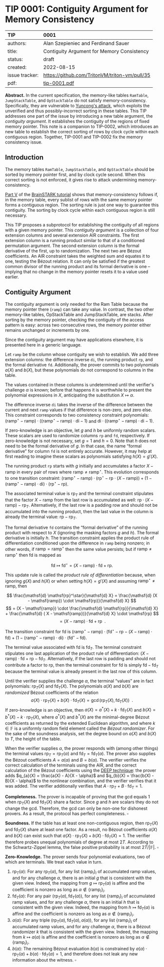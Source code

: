 # TIP 0001: Contiguity Argument for Memory Consistency

| TIP            | 0001                                       |
|:---------------|:-------------------------------------------|
| authors:       | Alan Szepieniec and Ferdinand Sauer        |
| title:         | Contiguity Argument for Memory Consistency |
| status:        | draft                                      |
| created:       | 2022-08-15                                 |
| issue tracker: | https://github.com/TritonVM/triton-vm/pull/35 |
| pdf:           | [tip-0001.pdf](tip-0001.pdf)               |

**Abstract.** In the current specification, the memory-like tables `RamTable`, `JumpStackTable`, and `OpStackTable` do not satisfy memory-consistency. Specifically, they are vulnerable to [Yuncong's attack](https://github.com/TritonVM/triton-vm/issues/12), which exploits the unverified and thus possibly-incorrect sorting in these tables. This TIP addresses one part of the issue by introducing a new table argument, the *contiguity argument*. It establishes the contiguity of the regions of fixed memory pointer. This note is a companion to TIP-0002, which introduces an new table to establish the correct sorting of rows by clock cycle within each contiguous region. Together, TIP-0001 and TIP-0002 fix the memory consistency issue.

## Introduction

The memory tables `RamTable`, `JumpStackTable`, and `OpStackTable` should be sorted by memory pointer first, and by clock cycle second. When this correct sorting is not enforced, it gives rise to attack undermining memory-consistency.

[Part V](https://aszepieniec.github.io/stark-brainfuck/attack) of the [BrainSTARK tutorial](https://aszepieniec.github.io/stark-brainfuck/) shows that memory-consistency follows if, in the memory table, every sublist of rows with the same memory pointer forms a contiguous region. The sorting rule is just one way to guarantee this contiguity. The sorting by clock cycle within each contiguous region is still necessary.

This TIP proposes a subprotocol for establishing the contiguity of all regions with a given memory pointer. This *contiguity argument* is a collection of four extension columns and several extension AIR constraints. The first extension column is a running product similar to that of a conditioned permutation argument. The second extension column is the formal derivative of the first, up to randomization. The next two are Bézout coefficients. An AIR constraint takes the weighted sum and equates it to one, testing the Bézout relation. It can only be satisfied if the greatest common divisor of the running product and its formal derivative is one – implying that no change in the memory pointer resets it to a value used earlier.

## Contiguity Argument

The contiguity argument is only needed for the Ram Table because the memory pointer there (`ramp`) can take any value. In contrast, the two other memory-like tables, OpStackTable and JumpStackTable, are stacks. After sorting by the memory pointer, checking the contiguity of the access pattern is easy: across two consecutive rows, the memory pointer either remains unchanged or increments by one.

Since the contiguity argument may have applications elsewhere, it is presented here in a generic language.

Let `ramp` be the column whose contiguity we wish to establish. We add three extension columns: the difference inverse `di`, the running product `rp`, and the formal derivative `fd`. Additionally, the prover commits to two polynomials $a(X)$ and $b(X)$, but these polynomials do not correspond to columns in the table.

The values contained in these columns is undetermined until the verifier's challenge $\alpha$ is known; before that happens it is worthwhile to present the polynomial expressions in $X$, anticipating the substitution $X \mapsto \alpha$.

The difference inverse `di` takes the inverse of the difference between the current and next `ramp` values if that difference is non-zero, and zero else. This constraint corresponds to two consistency constraint polynomials: $(\mathsf{ramp}^\star - \mathsf{ramp})\cdot((\mathsf{ramp}^\star - \mathsf{ramp}) \cdot \mathsf{di} - 1)$ and $\mathsf{di}\cdot((\mathsf{ramp}^\star - \mathsf{ramp}) \cdot \mathsf{di} - 1)$.

If zero-knowledge is an objective, let $g$ and $h$ be uniformly random scalars. These scalars are used to randomize columns `rp` and `fd`, respectively. If zero-knowledge is not necessary, set $g=1$ and $h=0$. Note that $h$ does not need to be the formal derivative of $g$. In that case, the name “formal derivative” for column `fd` is not entirely accurate. However, it may help at first reading to imagine these scalars as polynomials satisfying $h(X) = g'(X)$.

The running product `rp` starts with $g$ initially and accumulates a factor $X - \mathsf{ramp}$ in every pair of rows where $\mathsf{ramp} \neq \mathsf{ramp}^\star$. This evolution corresponds to one transition constraint: $(\mathsf{ramp}^\star - \mathsf{ramp}) \cdot (\mathsf{rp}^\star - \mathsf{rp} \cdot (X - \mathsf{ramp})) + (1 -(\mathsf{ramp}^\star -\mathsf{ramp}) \cdot \mathsf{di}) \cdot (\mathsf{rp}^\star - \mathsf{rp})$.

The associated terminal value is $\mathsf{rp}_ T$ and the terminal constraint stipulates that the factor $X - \mathsf{ramp}$ from the last row is accumulated as well: $\mathsf{rp} \cdot (X - \mathsf{ramp}) - \mathsf{rp}_ T$. Alternatively, if the last row is a padding row and should not be accumulated into the running product, then the last value in the column is already the terminal value: $\mathsf{rp} - \mathsf{rp}_ T$.

The formal derivative `fd` contains the “formal derivative” of the running product with respect to $X$ (ignoring the masking factors $g$ and $h$). The formal derivative is initially $h$. The transition constraint applies the product rule of differentiation conditioned upon the difference in `ramp` being nonzero; in other words, if $\mathsf{ramp} = \mathsf{ramp}^\star$ then the same value persists; but if $\mathsf{ramp} \neq \mathsf{ramp}^\star$ then $\mathsf{fd}$ is mapped as

$$ \mathsf{fd} \mapsto \mathsf{fd}^ \star = (X - \mathsf{ramp}) \cdot \mathsf{fd} + \mathsf{rp}   . $$

This update rule is called the *product rule of differentiation* because, when ignoring $g(X)$ and $h(X)$ or when setting $h(X) = g'(X)$ and assuming $\mathsf{ramp}^\star \neq \mathsf{ramp}$, then

$$ \frac{\mathsf{d}  \mathsf{rp}^\star}{\mathsf{d}   X} = \frac{\mathsf{d}  (X - \mathsf{ramp}) \cdot \mathsf{rp}}{\mathsf{d}   X} $$
$$ = (X - \mathsf{ramp}) \cdot \frac{\mathsf{d}   \mathsf{rp}}{\mathsf{d}   X} + \frac{\mathsf{d}  ( X - \mathsf{ramp})}{\mathsf{d}   X} \cdot \mathsf{rp} $$
$$ = (X - \mathsf{ramp}) \cdot \mathsf{fd} +\mathsf{rp} \enspace . $$

The transition constraint for $\mathsf{fd}$ is $(\mathsf{ramp}^\star - \mathsf{ramp}) \cdot (\mathsf{fd}^\star - \mathsf{rp} - (X - \mathsf{ramp}) \cdot \mathsf{fd}) + (1 -(\mathsf{ramp}^\star -\mathsf{ramp}) \cdot \mathsf{di}) \cdot (\mathsf{fd}^\star - \mathsf{fd})$.

The terminal value associated with $\mathsf{fd}$ is $\mathsf{fd}_ T$. The terminal constraint stipulates one last application of the product rule of differentiation: $(X - \mathsf{ramp}) \cdot \mathsf{fd} + \mathsf{rp} - \mathsf{fd}_ T$. Alternatively, if the last row is padding and should not contribute a factor to $\mathsf{rp}$, then the terminal constraint for $\mathsf{fd}$ is simply $\mathsf{fd} - \mathsf{fd}_ T$ because the terminal value is already present in the last row of this column.

Until the verifier supplies the challenge $\alpha$, the terminal “values” are in fact polynomials: $\mathsf{rp}_ T(X)$ and $\mathsf{fd}_ T(X)$. The polynomials $a(X)$ and $b(X)$ are *randomized* Bézout coefficients of the relation
$$ a(X) \cdot \mathsf{rp}_ T(X) + b(X) \cdot \mathsf{fd}_ T(X) = \gcd(\mathsf{rp}_ T(X),\mathsf{fd}_ T(X)) \enspace .$$
If zero-knowledge is an objective, then $a(X) = a^*(X) + k \cdot \mathsf{fd}_ T(X)$ and $b(X) = b^*(X) - k \cdot \mathsf{rp}_ T(X)$, where $a^*(X)$ and $b^*(X)$ are the minimal-degree Bézout coefficients as returned by the extended Euclidean algorithm, and where $k \in \mathbb{F}$ is a uniformly random field element called the *Bézout randomizer*. For the sake of the soundness analysis, set the degree bound on $a(X)$ and $b(X)$ to $T$, the height of the table.

When the verifier supplies $\alpha$, the prover responds with (among other things) the terminal values $\mathsf{rp}_ T = \mathsf{rp}_ T(\alpha)$ and $\mathsf{fd}_ T = \mathsf{fd}_ T(\alpha)$. The prover also supplies the Bézout coefficients $A = a(\alpha)$ and $B = b(\alpha)$. The verifier verifies the correct calculation of the terminals using the AIR, and the correct calculation of the Bézout coefficients using the [DEEP technique](https://eprint.iacr.org/2019/336): the prover adds $q_{a}(X) = \frac{a(X) - A}{X - \alpha}$ and $q_{b}(X) = \frac{b(X) - B}{X - \alpha}$ to the nonlinear combination, and the verifier verifies that it was added. The verifier additionally verifies that $A \cdot \mathsf{rp}_ T + B \cdot \mathsf{fd}_ T = 1$.

**Completeness.** The prover is incapable of proving that the gcd equals 1 when $\mathsf{rp}_ T(X)$ and $\mathsf{fd}_ T(X)$ share a factor. Since $g$ and $h$ are scalars they do not change the gcd. Therefore, the gcd can only be non-one for dishonest provers. As a result, the protocol has perfect completeness. $\square$

**Soundness.** If the table has at least one non-contiguous region, then $\mathsf{rp}_ T(X)$ and $\mathsf{fd}_ T(X)$ share at least one factor. As a result, no Bézout coefficients $a(X)$ and $b(X)$ can exist such that $a(X) \cdot \mathsf{rp}_ T(X) + b(X) \cdot \mathsf{fd}_ T(X) = 1$. The verifier therefore probes unequal polynomials of degree at most $2T$. According to the Schwartz-Zippel lemma, the false positive probability is at most $2T / \vert \mathbb{F} \vert$. $\square$

**Zero-Knowledge.** The prover sends four polynomial evaluations, two of which are terminals. We treat each value in turn.
 1. $\mathsf{rp}_ T(\alpha)$: For any $\mathsf{rp}_ T(\alpha)$, for any list $\lbrace \mathsf{ramp}_ i \rbrace_ i$ of accumulated $\mathsf{ramp}$ values, and for any challenge $\alpha$, there is an initial $g$ that is consistent with the given view. Indeed, the mapping from $g \mapsto \mathsf{rp}_ T(\alpha)$ is affine and the coefficient is nonzero as long as $\alpha \not \in \lbrace\mathsf{ramp}_ i \rbrace_ i$.
 2. $\mathsf{fd}_ T(\alpha)$: For any pair $(\mathsf{rp}_ T(\alpha), \mathsf{fd}_ T(\alpha))$, for any list $\lbrace \mathsf{ramp}_ i \rbrace_ i$ of accumulated $\mathsf{ramp}$ values, and for any challenge $\alpha$, there is an initial $h$ that is consistent with the given view. Indeed, the mapping from $h \mapsto \mathsf{fd}_ T(\alpha)$ is affine and the coefficient is nonzero as long as $\alpha \not \in \lbrace\mathsf{ramp}_ i\rbrace_ i$.
 3. $a(\alpha)$: For any triple $(\mathsf{rp}_ T(\alpha), \mathsf{fd}_ T(\alpha), a(\alpha))$, for any list $\lbrace \mathsf{ramp}_ i \rbrace_i$ of accumulated $\mathsf{ramp}$ values, and for any challenge $\alpha$, there is a Bézout randomizer $k$ that is consistent with the given view. Indeed, the mapping from $k \mapsto a(\alpha)$ is affine and the coefficient is nonzero as long as $\alpha \not \in \lbrace \mathsf{ramp}_ i \rbrace_ i$.
 4. $b(\alpha)$: The remaining Bézout evaluation $b(\alpha)$ is constrained by $a(\alpha) \cdot \mathsf{rp}_ T(\alpha) + b(\alpha) \cdot \mathsf{fd}_ T(\alpha) = 1$, and therefore does not leak any new information about the witness. $\square$
